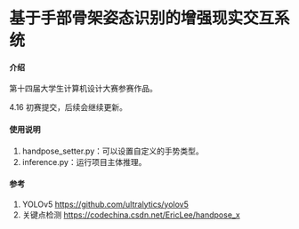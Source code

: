 # 基于手部骨架姿态识别的增强现实交互系统

#### 介绍
第十四届大学生计算机设计大赛参赛作品。

4.16 初赛提交，后续会继续更新。


#### 使用说明

1.  handpose_setter.py：可以设置自定义的手势类型。
2.  inference.py：运行项目主体推理。


####  参考
1.  YOLOv5 https://github.com/ultralytics/yolov5
2.  关键点检测 https://codechina.csdn.net/EricLee/handpose_x
